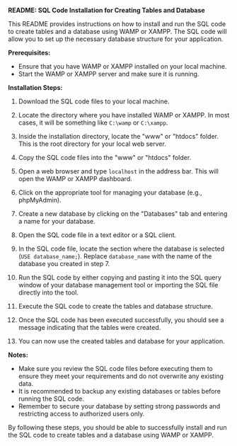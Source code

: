 **README: SQL Code Installation for Creating Tables and Database**

This README provides instructions on how to install and run the SQL code to create tables and a database using WAMP or XAMPP. The SQL code will allow you to set up the necessary database structure for your application.

**Prerequisites:**

- Ensure that you have WAMP or XAMPP installed on your local machine.
- Start the WAMP or XAMPP server and make sure it is running.

**Installation Steps:**

1. Download the SQL code files to your local machine.

2. Locate the directory where you have installed WAMP or XAMPP. In most cases, it will be something like `C:\wamp` or `C:\xampp`.

3. Inside the installation directory, locate the "www" or "htdocs" folder. This is the root directory for your local web server.

4. Copy the SQL code files into the "www" or "htdocs" folder.

5. Open a web browser and type `localhost` in the address bar. This will open the WAMP or XAMPP dashboard.

6. Click on the appropriate tool for managing your database (e.g., phpMyAdmin).

7. Create a new database by clicking on the "Databases" tab and entering a name for your database.

8. Open the SQL code file in a text editor or a SQL client.

9. In the SQL code file, locate the section where the database is selected (`USE database_name;`). Replace `database_name` with the name of the database you created in step 7.

10. Run the SQL code by either copying and pasting it into the SQL query window of your database management tool or importing the SQL file directly into the tool.

11. Execute the SQL code to create the tables and database structure.

12. Once the SQL code has been executed successfully, you should see a message indicating that the tables were created.

13. You can now use the created tables and database for your application.

**Notes:**

- Make sure you review the SQL code files before executing them to ensure they meet your requirements and do not overwrite any existing data.
- It is recommended to backup any existing databases or tables before running the SQL code.
- Remember to secure your database by setting strong passwords and restricting access to authorized users only.

By following these steps, you should be able to successfully install and run the SQL code to create tables and a database using WAMP or XAMPP.
